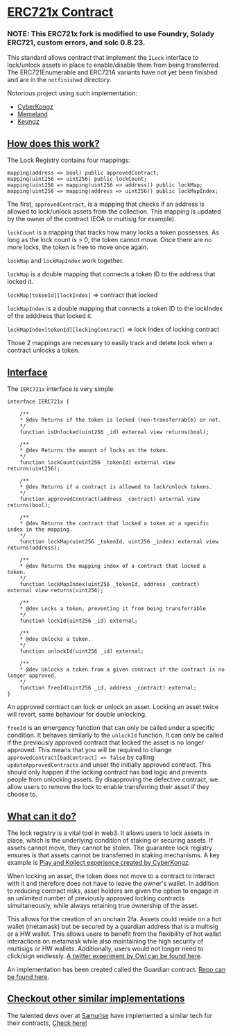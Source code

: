 # <ins>**ERC721x Contract**</ins>

### NOTE: This ERC721x fork is modified to use Foundry, Solady ERC721, custom errors, and solc 0.8.23.

This standard allows contract that implement the `ILock` interface to lock/unlock assets in place to enable/disable them from being transferred. The ERC721Enumerable and ERC721A variants have not yet been finished and are in the `notfinished` directory.

Notorious project using such implementation:

- [CyberKongz](https://www.cyberkongz.com/)
- [Memeland](https://www.memeland.com/)
- [Keungz](https://keungz.com/)

## <ins>How does this work?</ins>

The Lock Registry contains four mappings:

    mapping(address => bool) public approvedContract;
    mapping(uint256 => uint256) public lockCount;
    mapping(uint256 => mapping(uint256 => address)) public lockMap;
    mapping(uint256 => mapping(address => uint256)) public lockMapIndex;

The first, `approvedContract`, is a mapping that checks if an address is allowed to lock/unlock assets from the collection. This mapping is updated by the owner of the contract (EOA or multisig for example).

`lockCount` is a mapping that tracks how many locks a token possesses. As long as the lock count is > 0, the token cannot move. Once there are no more locks, the token is free to move once again.

`lockMap` and `lockMapIndex` work together.

`lockMap` is a double mapping that connects a token ID to the address that locked it.

`lockMap[tokenId][lockIndex]` => contract that locked

`lockMapIndex` is a double mapping that connects a token ID to the lockIndex of the adddress that locked it.

`lockMapIndex[tokenId][lockingContract]` => lock Index of locking contract

Those 2 mappings are necessary to easily track and delete lock when a contract unlocks a token.

## <ins>Interface</ins>

The `IERC721x` interface is very simple:

    interface IERC721x {

    	/**
    	* @dev Returns if the token is locked (non-transferrable) or not.
    	*/
    	function isUnlocked(uint256 _id) external view returns(bool);

    	/**
    	* @dev Returns the amount of locks on the token.
    	*/
    	function lockCount(uint256 _tokenId) external view returns(uint256);

    	/**
    	* @dev Returns if a contract is allowed to lock/unlock tokens.
    	*/
    	function approvedContract(address _contract) external view returns(bool);

    	/**
    	* @dev Returns the contract that locked a token at a specific index in the mapping.
    	*/
    	function lockMap(uint256 _tokenId, uint256 _index) external view returns(address);

    	/**
    	* @dev Returns the mapping index of a contract that locked a token.
    	*/
    	function lockMapIndex(uint256 _tokenId, address _contract) external view returns(uint256);

    	/**
    	* @dev Locks a token, preventing it from being transferrable
    	*/
    	function lockId(uint256 _id) external;

    	/**
    	* @dev Unlocks a token.
    	*/
    	function unlockId(uint256 _id) external;

    	/**
    	* @dev Unlocks a token from a given contract if the contract is no longer approved.
    	*/
    	function freeId(uint256 _id, address _contract) external;
    }

An approved contract can lock or unlock an asset. Locking an asset twice will revert, same behaviour for double unlocking.

`freeId` is an emergency function that can only be called under a specific condition. It behaves similarly to the `unlockId` function. It can only be called if the previously approved contract that locked the asset is no longer approved. This means that you will be required to change `approvedContract[badContract] => false` by calling `updateApprovedContracts` and unset the initially approved contract. This should only happen if the locking contract has bad logic and prevents people from unlocking assets. By disapproving the defective contract, we allow users to remove the lock to enable transferring their asset if they choose to.

## <ins>What can it do?</ins>

The lock registry is a vital tool in web3. It allows users to lock assets in place, which is the underlying condition of staking or securing assets. If assets cannot move, they cannot be stolen. The guarantee lock registry ensures is that assets cannot be transferred in staking mechanisms.
A key example is [Play and Kollect experience created by CyberKongz](https://docs.cyberkongz.com/).

When locking an asset, the token does not move to a contract to interact with it and therefore does not have to leave the owner's wallet. In addition to reducing contract risks, asset holders are given the option to engage in an unlimited number of previously approved locking contracts simultaneously, while always retaining true ownership of the asset.

This allows for the creation of an onchain 2fa.
Assets could reside on a hot wallet (metamask) but be secured by a guardian address that is a multisig or a HW wallet. This allows users to benefit from the flexibility of hot wallet interactions on metamask while also maintaining the high security of multisigs or HW wallets. Additionally, users would not longer need to click/sign endlessly. [A twitter experiment by Owl can be found here](https://twitter.com/OwlOfMoistness/status/1504203389915308048).

An implementation has been created called the Guardian contract. [Repo can be found here](https://github.com/OwlOfMoistness/guardian-2fa-contract).

## <ins>Checkout other similar implementations</ins>

The talented devs over at [Samurise](https://twitter.com/SamuRiseNFT) have implemented a similar tech for their contracts, [Check here!](https://github.com/samurisenft/erc721nes-contracts)
